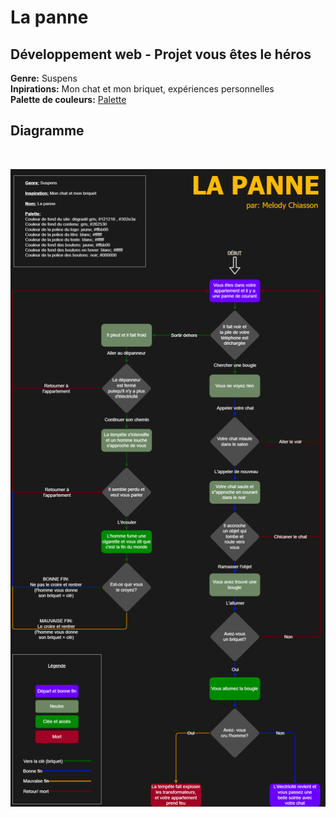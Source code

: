 # La panne
## Développement web - Projet vous êtes le héros
**Genre:** Suspens
<br>
**Inpirations:** Mon chat et mon briquet, expériences personnelles
<br>
**Palette de couleurs:** [Palette](https://coolors.co/000000-121216-262530-302e3a-ffffff-ffbb00)
<br>
## Diagramme
<br>

![diagramme](chiasson_melody_PS2_582-324MO/assets/schema/chiasson_melody_schema_ps2.png)

